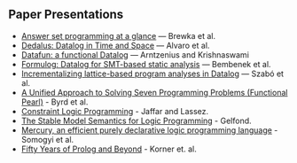 ## Paper Presentations

- [Answer set programming at a glance](https://dl.acm.org/doi/10.1145/2043174.2043195) — Brewka et al.
- [Dedalus: Datalog in Time and Space](https://link.springer.com/chapter/10.1007/978-3-642-24206-9_16) — Alvaro et al.
- [Datafun: a functional Datalog](https://dl.acm.org/doi/10.1145/2951913.2951948) — Arntzenius and Krishnaswami
- [Formulog: Datalog for SMT-based static analysis](https://dl.acm.org/doi/10.1145/3428209) — Bembenek et al.
- [Incrementalizing lattice-based program analyses in Datalog](https://dl.acm.org/doi/10.1145/3276509) — Szabó et al.
- [A Unified Approach to Solving Seven Programming Problems (Functional Pearl)](https://dl.acm.org/doi/10.1145/3110252) - Byrd et al.
- [Constraint Logic Programming](https://dl.acm.org/doi/10.1145/41625.41635) - Jaffar and Lassez.
- [The Stable Model Semantics for Logic Programming](https://cgi.cse.unsw.edu.au/~cs4415/2010/resources/stable.pdf) - Gelfond.
- [Mercury, an efficient purely declarative logic programming language](#) - Somogyi et al.
- [Fifty Years of Prolog and Beyond](#) - Korner et. al.

